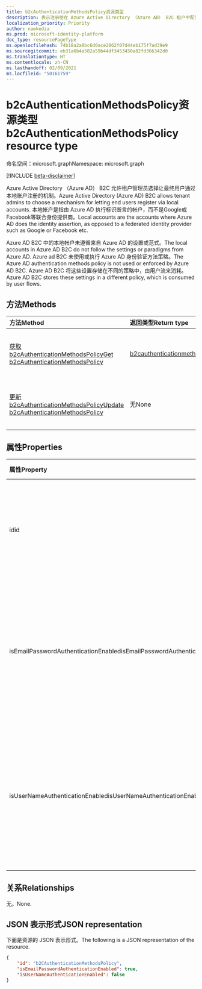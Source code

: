```yaml
---
title: b2cAuthenticationMethodsPolicy资源类型
description: 表示注册给在 Azure Active Directory （Azure AD） B2C 租户中配置的用户的本地帐户身份验证方法。
localization_priority: Priority
author: namkedia
ms.prod: microsoft-identity-platform
doc_type: resourcePageType
ms.openlocfilehash: 74b18a2a0bc6d0ace2062f07d44eb175f7ad39e9
ms.sourcegitcommit: eb31a6b4a582a59b44df3453450a82fd366342d0
ms.translationtype: HT
ms.contentlocale: zh-CN
ms.lasthandoff: 02/09/2021
ms.locfileid: "50161759"
---
```

# <a name="b2cauthenticationmethodspolicy-resource-type"></a><span data-ttu-id="7859b-103">b2cAuthenticationMethodsPolicy资源类型</span><span class="sxs-lookup"><span data-stu-id="7859b-103">b2cAuthenticationMethodsPolicy resource type</span></span>

<span data-ttu-id="7859b-104">命名空间：microsoft.graph</span><span class="sxs-lookup"><span data-stu-id="7859b-104">Namespace: microsoft.graph</span></span>

[!INCLUDE [beta-disclaimer](../../includes/beta-disclaimer.md)]

<span data-ttu-id="7859b-105">Azure Active Directory （Azure AD） B2C 允许租户管理员选择让最终用户通过本地账户注册的机制。</span><span class="sxs-lookup"><span data-stu-id="7859b-105">Azure Active Directory (Azure AD) B2C allows tenant admins to choose a mechanism for letting end users register via local accounts.</span></span> <span data-ttu-id="7859b-106">本地帐户是指由 Azure AD 执行标识断言的帐户，而不是Google或Facebook等联合身份提供商。</span><span class="sxs-lookup"><span data-stu-id="7859b-106">Local accounts are the accounts where Azure AD does the identity assertion, as opposed to a federated identity provider such as Google or Facebook etc.</span></span>

<span data-ttu-id="7859b-107">Azure AD B2C 中的本地帐户未遵循来自 Azure AD 的设置或范式。</span><span class="sxs-lookup"><span data-stu-id="7859b-107">The local accounts in Azure AD B2C do not follow the settings or paradigms from Azure AD.</span></span> <span data-ttu-id="7859b-108">Azure ad B2C 未使用或执行 Azure AD 身份验证方法策略。</span><span class="sxs-lookup"><span data-stu-id="7859b-108">The Azure AD authentication methods policy is not used or enforced by Azure AD B2C.</span></span> <span data-ttu-id="7859b-109">Azure AD B2C 将这些设置存储在不同的策略中，由用户流来消耗。</span><span class="sxs-lookup"><span data-stu-id="7859b-109">Azure AD B2C stores these settings in a different policy, which is consumed by user flows.</span></span>

## <a name="methods"></a><span data-ttu-id="7859b-110">方法</span><span class="sxs-lookup"><span data-stu-id="7859b-110">Methods</span></span>

| <span data-ttu-id="7859b-111">方法</span><span class="sxs-lookup"><span data-stu-id="7859b-111">Method</span></span>       | <span data-ttu-id="7859b-112">返回类型</span><span class="sxs-lookup"><span data-stu-id="7859b-112">Return type</span></span> | <span data-ttu-id="7859b-113">Description</span><span class="sxs-lookup"><span data-stu-id="7859b-113">Description</span></span> |
|:-------------|:------------|:------------|
| [<span data-ttu-id="7859b-114">获取 b2cAuthenticationMethodsPolicy</span><span class="sxs-lookup"><span data-stu-id="7859b-114">Get b2cAuthenticationMethodsPolicy</span></span>](../api/b2cauthenticationmethodspolicy-get.md) | [<span data-ttu-id="7859b-115">b2cauthenticationmethodspolicy</span><span class="sxs-lookup"><span data-stu-id="7859b-115">b2cauthenticationmethodspolicy</span></span>](b2cauthenticationmethodspolicy.md) | <span data-ttu-id="7859b-116">读取 **b2cauthenticationmethodspolicy** 对象的属性。</span><span class="sxs-lookup"><span data-stu-id="7859b-116">Read the properties of a **b2cauthenticationmethodspolicy** object.</span></span> |
| [<span data-ttu-id="7859b-117">更新 b2cAuthenticationMethodsPolicy</span><span class="sxs-lookup"><span data-stu-id="7859b-117">Update b2cAuthenticationMethodsPolicy</span></span>](../api/b2cauthenticationmethodspolicy-update.md) | <span data-ttu-id="7859b-118">无</span><span class="sxs-lookup"><span data-stu-id="7859b-118">None</span></span> | <span data-ttu-id="7859b-119">更新 **b2cauthenticationmethodspolicy** 对象的属性。</span><span class="sxs-lookup"><span data-stu-id="7859b-119">Update the properties of a **b2cauthenticationmethodspolicy** objects.</span></span> |

## <a name="properties"></a><span data-ttu-id="7859b-120">属性</span><span class="sxs-lookup"><span data-stu-id="7859b-120">Properties</span></span>

| <span data-ttu-id="7859b-121">属性</span><span class="sxs-lookup"><span data-stu-id="7859b-121">Property</span></span>     | <span data-ttu-id="7859b-122">类型</span><span class="sxs-lookup"><span data-stu-id="7859b-122">Type</span></span>        | <span data-ttu-id="7859b-123">说明</span><span class="sxs-lookup"><span data-stu-id="7859b-123">Description</span></span> |
|:-------------|:------------|:------------|
|<span data-ttu-id="7859b-124">id</span><span class="sxs-lookup"><span data-stu-id="7859b-124">id</span></span>|<span data-ttu-id="7859b-125">String</span><span class="sxs-lookup"><span data-stu-id="7859b-125">String</span></span>|<span data-ttu-id="7859b-126">B2C认证方式策略的id。</span><span class="sxs-lookup"><span data-stu-id="7859b-126">The id of the B2C authentication methods policy.</span></span> <span data-ttu-id="7859b-127">这是一个只读属性，也是关键所在。</span><span class="sxs-lookup"><span data-stu-id="7859b-127">This is a read only property and the key.</span></span>|
|<span data-ttu-id="7859b-128">isEmailPasswordAuthenticationEnabled</span><span class="sxs-lookup"><span data-stu-id="7859b-128">isEmailPasswordAuthenticationEnabled</span></span>|<span data-ttu-id="7859b-129">布尔值</span><span class="sxs-lookup"><span data-stu-id="7859b-129">Boolean</span></span>|<span data-ttu-id="7859b-130">如果启用了电子邮件和密码身份验证方法，租户管理员可以使用电子邮件配置本地帐户。</span><span class="sxs-lookup"><span data-stu-id="7859b-130">The tenant admin can configure local accounts using email if the email and password authentication method is enabled.</span></span>|
|<span data-ttu-id="7859b-131">isUserNameAuthenticationEnabled</span><span class="sxs-lookup"><span data-stu-id="7859b-131">isUserNameAuthenticationEnabled</span></span>|<span data-ttu-id="7859b-132">布尔值</span><span class="sxs-lookup"><span data-stu-id="7859b-132">Boolean</span></span>|<span data-ttu-id="7859b-133">如果启用了用户名和密码身份验证方法，租户管理员可以使用用户名配置本地帐户。</span><span class="sxs-lookup"><span data-stu-id="7859b-133">The tenant admin can configure local accounts using username if the username and password authentication method is enabled.</span></span>|

## <a name="relationships"></a><span data-ttu-id="7859b-134">关系</span><span class="sxs-lookup"><span data-stu-id="7859b-134">Relationships</span></span>

<span data-ttu-id="7859b-135">无。</span><span class="sxs-lookup"><span data-stu-id="7859b-135">None.</span></span>

## <a name="json-representation"></a><span data-ttu-id="7859b-136">JSON 表示形式</span><span class="sxs-lookup"><span data-stu-id="7859b-136">JSON representation</span></span>

<span data-ttu-id="7859b-137">下面是资源的 JSON 表示形式。</span><span class="sxs-lookup"><span data-stu-id="7859b-137">The following is a JSON representation of the resource.</span></span>

<!-- {
  "blockType": "resource",
  "optionalProperties": [

  ],
  "@odata.type": "microsoft.graph.b2cAuthenticationMethodsPolicy",
  "keyProperty": "id"
}-->

```json
{
    "id": "b2CAuthenticationMethodsPolicy",
    "isEmailPasswordAuthenticationEnabled": true,
    "isUserNameAuthenticationEnabled": false
}
```

<!-- uuid: 16cd6b66-4b1a-43a1-adaf-3a886856ed98
2019-02-04 14:57:30 UTC -->
<!-- {
  "type": "#page.annotation",
  "description": "b2cAuthenticationMethodsPolicy resource",
  "keywords": "",
  "section": "documentation",
  "tocPath": ""
}-->
